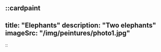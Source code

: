 
::cardpaint
---
title: "Elephants"
description: "Two elephants"
imageSrc: "/img/peintures/photo1.jpg"
---
::
